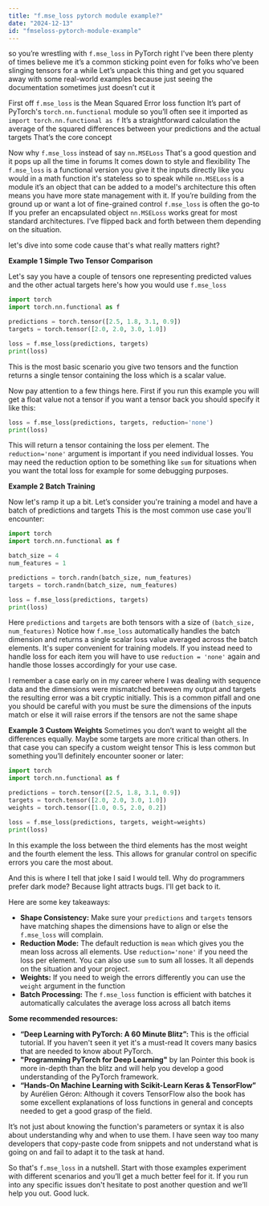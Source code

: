 ```yaml
---
title: "f.mse_loss pytorch module example?"
date: "2024-12-13"
id: "fmseloss-pytorch-module-example"
---
```


 so you’re wrestling with `f.mse_loss` in PyTorch right I've been there plenty of times believe me it’s a common sticking point even for folks who’ve been slinging tensors for a while Let’s unpack this thing and get you squared away with some real-world examples because just seeing the documentation sometimes just doesn’t cut it

First off `f.mse_loss` is the Mean Squared Error loss function It’s part of PyTorch's `torch.nn.functional` module so you’ll often see it imported as `import torch.nn.functional as f` It’s a straightforward calculation the average of the squared differences between your predictions and the actual targets That’s the core concept

Now why `f.mse_loss` instead of say `nn.MSELoss` That's a good question and it pops up all the time in forums It comes down to style and flexibility The `f.mse_loss` is a functional version you give it the inputs directly like you would in a math function it's stateless so to speak while `nn.MSELoss` is a module it’s an object that can be added to a model's architecture this often means you have more state management with it. If you’re building from the ground up or want a lot of fine-grained control `f.mse_loss` is often the go-to If you prefer an encapsulated object `nn.MSELoss` works great for most standard architectures. I’ve flipped back and forth between them depending on the situation.

 let's dive into some code cause that's what really matters right?

**Example 1 Simple Two Tensor Comparison**

Let's say you have a couple of tensors one representing predicted values and the other actual targets here's how you would use `f.mse_loss`

```python
import torch
import torch.nn.functional as f

predictions = torch.tensor([2.5, 1.8, 3.1, 0.9])
targets = torch.tensor([2.0, 2.0, 3.0, 1.0])

loss = f.mse_loss(predictions, targets)
print(loss)
```
This is the most basic scenario you give two tensors and the function returns a single tensor containing the loss which is a scalar value.

Now pay attention to a few things here. First if you run this example you will get a float value not a tensor if you want a tensor back you should specify it like this:
```python
loss = f.mse_loss(predictions, targets, reduction='none')
print(loss)
```
This will return a tensor containing the loss per element. The `reduction='none'` argument is important if you need individual losses. You may need the reduction option to be something like `sum` for situations when you want the total loss for example for some debugging purposes.

**Example 2 Batch Training**

Now let's ramp it up a bit. Let’s consider you're training a model and have a batch of predictions and targets This is the most common use case you'll encounter:

```python
import torch
import torch.nn.functional as f

batch_size = 4
num_features = 1

predictions = torch.randn(batch_size, num_features)
targets = torch.randn(batch_size, num_features)

loss = f.mse_loss(predictions, targets)
print(loss)
```

Here `predictions` and `targets` are both tensors with a size of `(batch_size, num_features)` Notice how `f.mse_loss` automatically handles the batch dimension and returns a single scalar loss value averaged across the batch elements. It's super convenient for training models. If you instead need to handle loss for each item you will have to use `reduction = 'none'` again and handle those losses accordingly for your use case.

I remember a case early on in my career where I was dealing with sequence data and the dimensions were mismatched between my output and targets the resulting error was a bit cryptic initially. This is a common pitfall and one you should be careful with you must be sure the dimensions of the inputs match or else it will raise errors if the tensors are not the same shape

**Example 3 Custom Weights**
Sometimes you don’t want to weight all the differences equally. Maybe some targets are more critical than others. In that case you can specify a custom weight tensor This is less common but something you’ll definitely encounter sooner or later:

```python
import torch
import torch.nn.functional as f

predictions = torch.tensor([2.5, 1.8, 3.1, 0.9])
targets = torch.tensor([2.0, 2.0, 3.0, 1.0])
weights = torch.tensor([1.0, 0.5, 2.0, 0.2])

loss = f.mse_loss(predictions, targets, weight=weights)
print(loss)
```

In this example the loss between the third elements has the most weight and the fourth element the less. This allows for granular control on specific errors you care the most about.

And this is where I tell that joke I said I would tell.  Why do programmers prefer dark mode? Because light attracts bugs.  I'll get back to it.

Here are some key takeaways:

*   **Shape Consistency:** Make sure your `predictions` and `targets` tensors have matching shapes the dimensions have to align or else the `f.mse_loss` will complain.
*   **Reduction Mode:**  The default reduction is `mean` which gives you the mean loss across all elements. Use `reduction='none'` if you need the loss per element. You can also use `sum` to sum all losses. It all depends on the situation and your project.
*   **Weights:** If you need to weigh the errors differently you can use the `weight` argument in the function
*   **Batch Processing:** The `f.mse_loss` function is efficient with batches it automatically calculates the average loss across all batch items

**Some recommended resources:**

*   **“Deep Learning with PyTorch: A 60 Minute Blitz”:** This is the official tutorial. If you haven't seen it yet it's a must-read It covers many basics that are needed to know about PyTorch.
*   **"Programming PyTorch for Deep Learning"** by Ian Pointer this book is more in-depth than the blitz and will help you develop a good understanding of the PyTorch framework.
*   **“Hands-On Machine Learning with Scikit-Learn Keras & TensorFlow”** by Aurélien Géron: Although it covers TensorFlow also the book has some excellent explanations of loss functions in general and concepts needed to get a good grasp of the field.

It’s not just about knowing the function's parameters or syntax it is also about understanding why and when to use them.  I have seen way too many developers that copy-paste code from snippets and not understand what is going on and fail to adapt it to the task at hand.

So that's `f.mse_loss` in a nutshell.  Start with those examples experiment with different scenarios and you’ll get a much better feel for it. If you run into any specific issues don't hesitate to post another question and we’ll help you out. Good luck.
